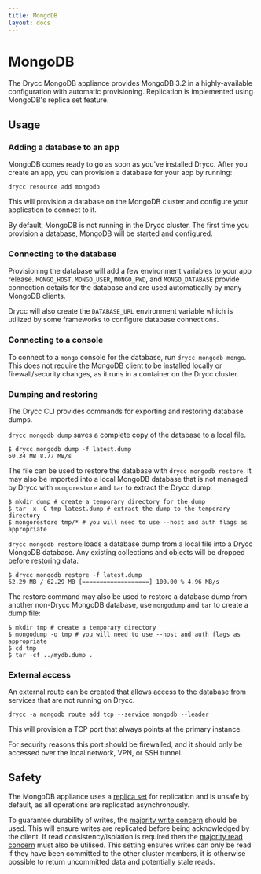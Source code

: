 ```yaml
---
title: MongoDB
layout: docs
---
```


# MongoDB

The Drycc MongoDB appliance provides MongoDB 3.2 in a highly-available
configuration with automatic provisioning. Replication is implemented using
MongoDB's replica set feature.

## Usage

### Adding a database to an app

MongoDB comes ready to go as soon as you've installed Drycc. After you create an
app, you can provision a database for your app by running:

```text
drycc resource add mongodb
```

This will provision a database on the MongoDB cluster and configure your
application to connect to it.

By default, MongoDB is not running in the Drycc cluster. The first time you
provision a database, MongoDB will be started and configured.

### Connecting to the database

Provisioning the database will add a few environment variables to your app
release. `MONGO_HOST`, `MONGO_USER`, `MONGO_PWD`, and `MONGO_DATABASE` provide
connection details for the database and are used automatically by many MongoDB
clients.

Drycc will also create the `DATABASE_URL` environment variable which is utilized
by some frameworks to configure database connections.

### Connecting to a console

To connect to a `mongo` console for the database, run `drycc mongodb mongo`.
This does not require the MongoDB client to be installed locally or
firewall/security changes, as it runs in a container on the Drycc cluster.

### Dumping and restoring

The Drycc CLI provides commands for exporting and restoring database dumps.

`drycc mongodb dump` saves a complete copy of the database to a local file.

```text
$ drycc mongodb dump -f latest.dump
60.34 MB 8.77 MB/s
```

The file can be used to restore the database with `drycc mongodb restore`. It may
also be imported into a local MongoDB database that is not managed by Drycc with
`mongorestore` and `tar` to extract the Drycc dump:

```text
$ mkdir dump # create a temporary directory for the dump
$ tar -x -C tmp latest.dump # extract the dump to the temporary directory
$ mongorestore tmp/* # you will need to use --host and auth flags as appropriate
```

`drycc mongodb restore` loads a database dump from a local file into a Drycc
MongoDB database. Any existing collections and objects will be dropped before
restoring data.

```text
$ drycc mongodb restore -f latest.dump
62.29 MB / 62.29 MB [===================] 100.00 % 4.96 MB/s
```

The restore command may also be used to restore a database dump from another
non-Drycc MongoDB database, use `mongodump` and `tar` to create a dump file:

```text
$ mkdir tmp # create a temporary directory
$ mongodump -o tmp # you will need to use --host and auth flags as appropriate
$ cd tmp
$ tar -cf ../mydb.dump .
```

### External access

An external route can be created that allows access to the database from
services that are not running on Drycc.

```text
drycc -a mongodb route add tcp --service mongodb --leader
```

This will provision a TCP port that always points at the primary instance.

For security reasons this port should be firewalled, and it should only be
accessed over the local network, VPN, or SSH tunnel.

## Safety

The MongoDB appliance uses a [replica
set](https://docs.mongodb.com/manual/replication/) for replication and is unsafe
by default, as all operations are replicated asynchronously.

To guarantee durability of writes, the [majority write
concern](https://docs.mongodb.com/manual/reference/write-concern/) should be
used. This will ensure writes are replicated before being acknowledged by the
client. If read consistency/isolation is required then the [majority read
concern](https://docs.mongodb.com/manual/reference/read-concern/) must also be
utilised. This setting ensures writes can only be read if they have been
committed to the other cluster members, it is otherwise possible to return
uncommitted data and potentially stale reads.
